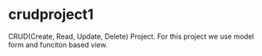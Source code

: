 # crudproject1
 CRUD(Create, Read, Update, Delete) Project. For this project we use model form and funciton based view.
